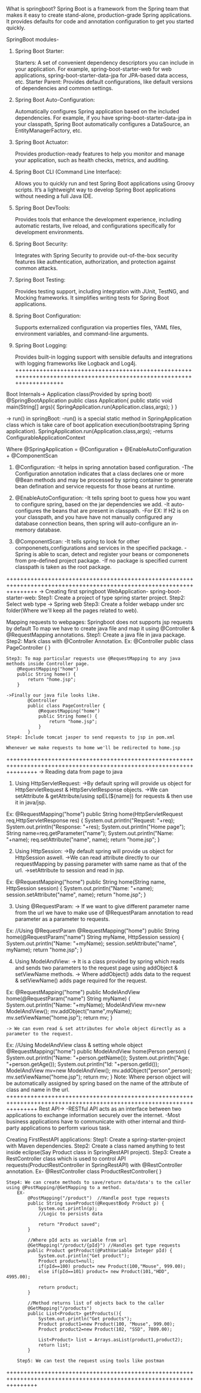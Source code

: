 What is springboot?
    Spring Boot is a framework from the Spring team that makes it easy to create stand-alone, production-grade Spring applications. It provides defaults for code and annotation configuration to get you started quickly.

SpringBoot modules-

1. Spring Boot Starter:

    Starters: A set of convenient dependency descriptors you can include in your application. For example, spring-boot-starter-web for  web applications, spring-boot-starter-data-jpa for JPA-based data access, etc.
    Starter Parent: Provides default configurations, like default versions of dependencies and common settings.

2. Spring Boot Auto-Configuration:

    Automatically configures Spring application based on the included dependencies. For example, if you have spring-boot-starter-data-jpa in your classpath, Spring Boot automatically configures a DataSource, an EntityManagerFactory, etc.
    
3. Spring Boot Actuator:

    Provides production-ready features to help you monitor and manage your application, such as health checks, metrics, and auditing.

4. Spring Boot CLI (Command Line Interface):

    Allows you to quickly run and test Spring Boot applications using Groovy scripts. It’s a lightweight way to develop Spring Boot applications without needing a full Java IDE.
    
5. Spring Boot DevTools:

    Provides tools that enhance the development experience, including automatic restarts, live reload, and configurations specifically for development environments.

6. Spring Boot Security:

    Integrates with Spring Security to provide out-of-the-box security features like authentication, authorization, and protection against common attacks.

7. Spring Boot Testing:

    Provides testing support, including integration with JUnit, TestNG, and Mocking frameworks. It simplifies writing tests for Spring Boot applications.

8. Spring Boot Configuration:

    Supports externalized configuration via properties files, YAML files, environment variables, and command-line arguments.

9. Spring Boot Logging:

    Provides built-in logging support with sensible defaults and integrations with logging frameworks like Logback and Log4j.
++++++++++++++++++++++++++++++++++++++++++++++++++++++++++++++++++++++++++++++++++++++++++++++++++++++++++++++++++++

Boot Internals-> Application class(Provided by spring boot)
@SpringBootApplication
public class Application{
    public static void main(String[] args){
        SpringApplication.run(Application.class,args);
    }
} 

-> run() in springBoot:
    -run() is a special static method in SpringApplication class which is take care of boot application execution(bootstraping Spring application).
        SpringApplication.run(Application.class,args);
    -returns ConfigurableApplicationContext

Where @SpringApplication = @Configuration + @EnableAutoConfiguration + @ComponentScan

1. @Configuration: 
    -It helps in spring annotation based configuration.
    -The Configuration annotation indicates that a class declares one or more @Bean methods
    and may be processed by spring container to generate bean defination and service requests
    for those beans at runtime.

2. @EnableAutoConfiguration:
    -It tells spring boot to guess how you want to configure spring, based on the jar dependencies we add.
    -It auto-configures the beans that are present in classpath.
    -For EX: If H2 is on your classpath, and you have have not manually configured any database connection beans, then spring will auto-configure an in-memory database.

3. @ComponentScan:
    -It tells spring to look for other componenets,configurations and services in the specified package.
    -Spring is able to scan, detect and register your beans or componenets from pre-defined project package.
    -If no package is specified current classpath is taken as the root package.

+++++++++++++++++++++++++++++++++++++++++++++++++++++++++++++++++++++++++++++++++++++++++++++++++++++++++++++++++++++
-> Creating first springboot WebApplication-
spring-boot-starter-web:
    Step1: Create a project of type spring starter project.
    Step2: Select web type -> Spring web
    Step3: Create a folder webapp under src folder(Where we'll keep all the pages related to web).

Mapping requests to webpages:
    Springboot does not supports jsp requests by default To map we have to create java file and map it using @Controller & @RequestMapping annotations.
    Step1: Create a java file in java package.
    Step2: Mark class with @Controller Annotation.
        Ex:
            @Controller
            public class PageController {
            }

    Step3: To map particular requests use @RequestMapping to any java methods inside Controller page.
        @RequestMapping("home")
	    public String home() {
	    	return "home.jsp";
	    }
    
    ->Finally our java file looks like.
            @Controller
            public class PageController {
            	@RequestMapping("home")
            	public String home() {
            		return "home.jsp";
            	}
            }
    Step4: Include tomcat jasper to send requests to jsp in pom.xml

    Whenever we make requests to home we'll be redirected to home.jsp
+++++++++++++++++++++++++++++++++++++++++++++++++++++++++++++++++++++++++++++++++++++++++++++++++++++++++++++++++++++
-> Reading data from page to java
1. Using HttpServletRequest:
    ->By default spring will provide us object for HttpServletRequest & HttpServletResponse objects.
    ->We can setAttribute & getAttribute/using spEL(${name}) for requests & then use it in java/jsp.

Ex: 
    @RequestMapping("home")
	public String home(HttpServletRequest req,HttpServletResponse res) {
		System.out.println("Request: "+req);
		System.out.println("Response: "+res);
		System.out.println("Home page");
		String name=req.getParameter("name");
		System.out.println("Name: "+name);
		req.setAttribute("name", name);
		return "home.jsp";
	}

2. Using HttpSession:
    ->By default spring will provide us object for HttpSession aswell.
    ->We can read attribute directly to our requestMapping by passing parameter with same name as that of the url.
    ->setAttribute to session and read in jsp.

Ex:
    @RequestMapping("home")
	public String home(String name, HttpSession session) {
		System.out.println("Name: "+name);
		session.setAttribute("name", name);
		return "home.jsp";
	}

3. Using @RequestParam:
    -> If we want to give different parameter name from the url we have to make use of @RequestParam annotation to read parameter as a parameter to requests.

Ex: 
    //Using @RequestParam
	@RequestMapping("home")
	public String home(@RequestParam("name") String myName, HttpSession session) {
		System.out.println("Name: "+myName);
		session.setAttribute("name", myName);
		return "home.jsp";
	}

4. Using ModelAndView:
    -> It is a class provided by spring which reads and sends two parameters to the request page using addObject & setViewName methods. 
    -> Where addObject() adds data to the request & setViewName() adds page required for the request.

Ex: 
    @RequestMapping("home")
	public ModelAndView home(@RequestParam("name") String myName) {
		System.out.println("Name: "+myName);
		ModelAndView mv=new ModelAndView();
		mv.addObject("name",myName);
		mv.setViewName("home.jsp");
		return mv;
	}

    -> We can even read & set attributes for whole object directly as a parameter to the request.
Ex: 
    //Using ModelAndView class & setting whole object
	@RequestMapping("home")
	public ModelAndView home(Person person) {
		System.out.println("Name: "+person.getName());
		System.out.println("Age: "+person.getAge());
		System.out.println("Id: "+person.getId());
		ModelAndView mv=new ModelAndView();
		mv.addObject("person",person);
		mv.setViewName("home.jsp");
		return mv;
	}
    Note: Where person object will be automatically assigned by spring based on the name of the attribute of class and name in the url.
+++++++++++++++++++++++++++++++++++++++++++++++++++++++++++++++++++++++++++++++++++++++++++++++++++++++++++++++++++++
Rest API->
    -RESTful API acts as an interface between two applications to exchange information securely over the internet.
    -Most business applications have to communicate with other internal and third-party applications to perform various task.

Creating FirstRestAPI applications:
    Step1: Create a spring-starter-project with Maven dependencies.
    Step2: Create a class named anything to test inside eclipse(Say Product class in SpringRestAPI project).
    Step3: Create a RestController class which is used to control API requests(ProductRestController in SpringRestAPI) with @RestController annotation.
        Ex-
            @RestController
            class ProductRestController{
            }
    
    Step4: We can create methods to save/return data/data's to the caller using @PostMapping/@GetMapping to a method.
        EX-
            @PostMapping("/product")  //Handle post type requests
	        public String saveProduct(@RequestBody Product p) {
	        	System.out.println(p);
	        	//Logic to persists data

	        	return "Product saved";
	        }

            //Where pId acts as variable from url
	        @GetMapping("/product/{pId}") //Handles get type requests
	        public Product getProduct(@PathVariable Integer pId) {
	        	System.out.println("Get product");
	        	Product product=null;
	        	if(pId==100) product= new Product(100,"Mouse", 999.00);
	        	else if(pId==101) product= new Product(101,"HDD", 4995.00);

	        	return product;
	        }

            //Method returns list of objects back to the caller
	        @GetMapping("/products")
	        public List<Product> getProducts(){
	        	System.out.println("Get products");
	        	Product product1=new Product(100, "Mouse", 999.00);
	        	Product product2=new Product(102, "SSD", 7809.00);

	        	List<Product> list = Arrays.asList(product1,product2);
	        	return list;
	        }
        
        Step5: We can test the request using tools like postman
+++++++++++++++++++++++++++++++++++++++++++++++++++++++++++++++++++++++++++++++++++++++++++++++++++++++++++++++++++++

